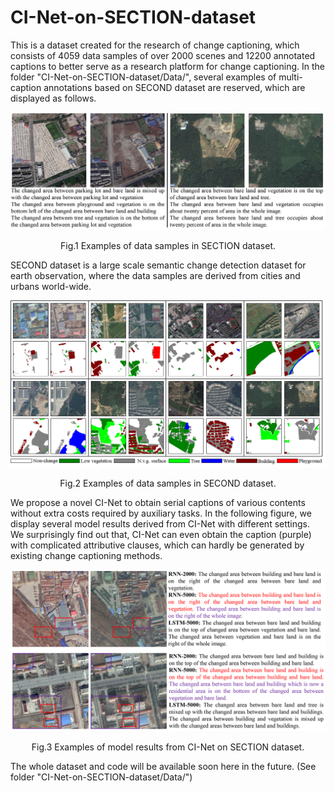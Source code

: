 # CI-Net-on-SECTION-dataset
This is a dataset created for the research of change captioning, which consists of 4059 data samples of over 2000 scenes and 12200 annotated captions to better serve as a research platform for change captioning. In the folder "CI-Net-on-SECTION-dataset/Data/", several examples of multi-caption annotations based on SECOND dataset are reserved, which are displayed as follows.

<div id="img\-container" align="center"> <img src="figures/Fig4.png" width="1000px"> <div id="img\-container" align="center">
  
<p align="center">  
Fig.1 Examples of data samples in SECTION dataset.
</p>  

<p align="left"> 
SECOND dataset is a large scale semantic change detection dataset for earth observation, where the data samples are derived from cities and urbans world-wide.
</p> 

<div id="img\-container" align="center"> <img src="figures/Dataset_samples_double_big.png" width="1000px"> </div>
  
<p align="center"> 
Fig.2 Examples of data samples in SECOND dataset.
</p>  

<p align="left"> 
We propose a novel CI-Net to obtain serial captions of various contents without extra costs required by auxiliary tasks. In the following figure, we display several model results derived from CI-Net with different settings. We surprisingly find out that, CI-Net can even obtain the caption (purple) with complicated attributive clauses, which can hardly be generated by existing change captioning methods.
</p> 

<div id="img\-container" align="center"> <img src="figures/Fig6.png" width="1000px"> <div id="img\-container" align="center">

<p align="center"> 
Fig.3 Examples of model results from CI-Net on SECTION dataset.
</p>  

<p align="left"> 
The whole dataset and code will be available soon here in the future. (See folder "CI-Net-on-SECTION-dataset/Data/")
</p> 

